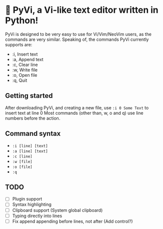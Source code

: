 # 📝 PyVi, a Vi-like text editor written in Python!

PyVi is designed to be very easy to use for Vi/Vim/NeoVim users, as the commands are very similar.
Speaking of, the commands PyVi currently supports are:

 - :i, Insert text
 - :a, Append text
 - :c, Clear line
 - :w, Write file
 - :o, Open file
 - :q, Quit

## Getting started
After downloading PyVi, and creating a new file, use `:i 0 Some Text` to insert text at line 0
Most commands (other than, w, o and q) use line numbers before the action.

## Command syntax
 - `:i [line] [text]`
 - `:a [line] [text]`
 - `:c [line]`
 - `:w [file]`
 - `:o [file]`
 - `:q`

## TODO
 - [ ] Plugin support
 - [ ] Syntax highlighting
 - [ ] Clipboard support (System global clipboard)
 - [ ] Typing directly into lines
 - [ ] Fix append appending before lines, not after (Add control?)

